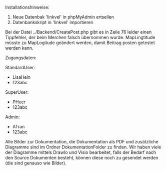 Installationshinweise:
1. Neue Datenbak 'linkvel' in phpMyAdmin ertsellen
2. Datenbankskript in 'linkvel' importieren 

Bei der Datei ../Backend/CreatePost.php gibt es in Zeile 76 leider einen Tippfehler, der beim Merchen falsch übernommen wurde.
MapLingtitude müsste zu MapLogitude geändert werden, damit Beitrag posten getestet werden kann.

Zugangsdaten:

StandardUser:
- LisaHein
- 123abc

SuperUser:
- PHeer
- 123abc

Admin:
- ATran
- 123abc

Alle Bilder zur Dokumentation, die Dokumentation als PDF und zusätzliche Diagramme sind im Ordner DokumentationFolder zu finden. Wir haben viele der Diagramme mittels DrawIo und Visio bearbeitet, falls der Bedarf nach den Source Dokumenten besteht, können diese noch zu gesendet werden (die sind genauso wie Bilder).


